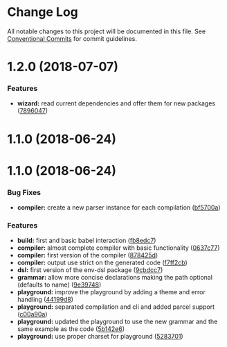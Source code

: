 # Change Log

All notable changes to this project will be documented in this file.
See [Conventional Commits](https://conventionalcommits.org) for commit guidelines.

<a name="1.2.0"></a>
# 1.2.0 (2018-07-07)


### Features

* **wizard:** read current dependencies and offer them for new packages ([7896047](https://github.com/danielo515/env-dsl/commit/7896047))



<a name="1.1.0"></a>
# 1.1.0 (2018-06-24)




<a name="1.1.0"></a>
# 1.1.0 (2018-06-24)


### Bug Fixes

* **compiler:** create a new parser instance for each compilation ([bf5700a](https://github.com/danielo515/env-dsl/commit/bf5700a))


### Features

* **build:** first and basic babel interaction ([fb8edc7](https://github.com/danielo515/env-dsl/commit/fb8edc7))
* **compiler:** almost complete compiler with basic functionality ([0637c77](https://github.com/danielo515/env-dsl/commit/0637c77))
* **compiler:** first version of the compiler ([878425d](https://github.com/danielo515/env-dsl/commit/878425d))
* **compiler:** output use strict on the generated code ([f7ff2cb](https://github.com/danielo515/env-dsl/commit/f7ff2cb))
* **dsl:** first version of the env-dsl package ([9cbdcc7](https://github.com/danielo515/env-dsl/commit/9cbdcc7))
* **grammar:** allow more concise declarations making the path optional (defaults to name) ([9e39748](https://github.com/danielo515/env-dsl/commit/9e39748))
* **playground:** improve the playground by adding a theme and error handling ([44199d8](https://github.com/danielo515/env-dsl/commit/44199d8))
* **playground:** separated compilation and cli and added parcel support ([c00a90a](https://github.com/danielo515/env-dsl/commit/c00a90a))
* **playground:** updated the playground to use the new grammar and the same example as the code ([5b142e6](https://github.com/danielo515/env-dsl/commit/5b142e6))
* **playground:** use proper charset for playground ([5283701](https://github.com/danielo515/env-dsl/commit/5283701))
